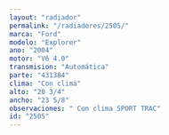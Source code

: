 ```yaml
---
layout: "radiador"
permalink: "/radiadores/2505/"
marca: "Ford"
modelo: "Explorer"
ano: "2004"
motor: "V6 4.0"
transmision: "Automática"
parte: "431384"
clima: "Con clima"
alto: "20 3/4"
ancho: "23 5/8"
observaciones: " Con clima SPORT TRAC"
id: "2505"
---
```


